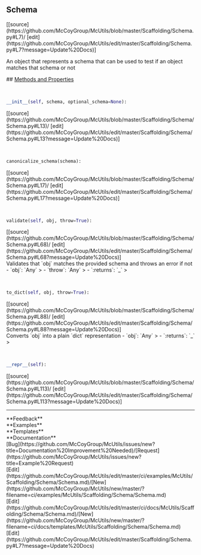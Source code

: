 ## <a id="McUtils.Scaffolding.Schema.Schema">Schema</a> 

<div class="docs-source-link" markdown="1">
[[source](https://github.com/McCoyGroup/McUtils/blob/master/Scaffolding/Schema.py#L7)/
[edit](https://github.com/McCoyGroup/McUtils/edit/master/Scaffolding/Schema.py#L7?message=Update%20Docs)]
</div>

An object that represents a schema that can be used to test
if an object matches that schema or not







<div class="collapsible-section">
 <div class="collapsible-section collapsible-section-header" markdown="1">
## <a class="collapse-link" data-toggle="collapse" href="#methods" markdown="1"> Methods and Properties</a> <a class="float-right" data-toggle="collapse" href="#methods"><i class="fa fa-chevron-down"></i></a>
 </div>
 <div class="collapsible-section collapsible-section-body collapse show" id="methods" markdown="1">
 
<a id="McUtils.Scaffolding.Schema.Schema.__init__" class="docs-object-method">&nbsp;</a> 
```python
__init__(self, schema, optional_schema=None): 
```
<div class="docs-source-link" markdown="1">
[[source](https://github.com/McCoyGroup/McUtils/blob/master/Scaffolding/Schema/Schema.py#L13)/
[edit](https://github.com/McCoyGroup/McUtils/edit/master/Scaffolding/Schema/Schema.py#L13?message=Update%20Docs)]
</div>


<a id="McUtils.Scaffolding.Schema.Schema.canonicalize_schema" class="docs-object-method">&nbsp;</a> 
```python
canonicalize_schema(schema): 
```
<div class="docs-source-link" markdown="1">
[[source](https://github.com/McCoyGroup/McUtils/blob/master/Scaffolding/Schema/Schema.py#L17)/
[edit](https://github.com/McCoyGroup/McUtils/edit/master/Scaffolding/Schema/Schema.py#L17?message=Update%20Docs)]
</div>


<a id="McUtils.Scaffolding.Schema.Schema.validate" class="docs-object-method">&nbsp;</a> 
```python
validate(self, obj, throw=True): 
```
<div class="docs-source-link" markdown="1">
[[source](https://github.com/McCoyGroup/McUtils/blob/master/Scaffolding/Schema/Schema.py#L68)/
[edit](https://github.com/McCoyGroup/McUtils/edit/master/Scaffolding/Schema/Schema.py#L68?message=Update%20Docs)]
</div>
Validates that `obj` matches the provided schema
and throws an error if not
  - `obj`: `Any`
    > 
  - `throw`: `Any`
    > 
  - `:returns`: `_`
    >


<a id="McUtils.Scaffolding.Schema.Schema.to_dict" class="docs-object-method">&nbsp;</a> 
```python
to_dict(self, obj, throw=True): 
```
<div class="docs-source-link" markdown="1">
[[source](https://github.com/McCoyGroup/McUtils/blob/master/Scaffolding/Schema/Schema.py#L88)/
[edit](https://github.com/McCoyGroup/McUtils/edit/master/Scaffolding/Schema/Schema.py#L88?message=Update%20Docs)]
</div>
Converts `obj` into a plain `dict` representation
  - `obj`: `Any`
    > 
  - `:returns`: `_`
    >


<a id="McUtils.Scaffolding.Schema.Schema.__repr__" class="docs-object-method">&nbsp;</a> 
```python
__repr__(self): 
```
<div class="docs-source-link" markdown="1">
[[source](https://github.com/McCoyGroup/McUtils/blob/master/Scaffolding/Schema/Schema.py#L113)/
[edit](https://github.com/McCoyGroup/McUtils/edit/master/Scaffolding/Schema/Schema.py#L113?message=Update%20Docs)]
</div>
 </div>
</div>












---


<div markdown="1" class="text-secondary">
<div class="container">
  <div class="row">
   <div class="col" markdown="1">
**Feedback**   
</div>
   <div class="col" markdown="1">
**Examples**   
</div>
   <div class="col" markdown="1">
**Templates**   
</div>
   <div class="col" markdown="1">
**Documentation**   
</div>
   <div class="col" markdown="1">
   
</div>
   <div class="col" markdown="1">
   
</div>
   <div class="col" markdown="1">
   
</div>
</div>
  <div class="row">
   <div class="col" markdown="1">
[Bug](https://github.com/McCoyGroup/McUtils/issues/new?title=Documentation%20Improvement%20Needed)/[Request](https://github.com/McCoyGroup/McUtils/issues/new?title=Example%20Request)   
</div>
   <div class="col" markdown="1">
[Edit](https://github.com/McCoyGroup/McUtils/edit/master/ci/examples/McUtils/Scaffolding/Schema/Schema.md)/[New](https://github.com/McCoyGroup/McUtils/new/master/?filename=ci/examples/McUtils/Scaffolding/Schema/Schema.md)   
</div>
   <div class="col" markdown="1">
[Edit](https://github.com/McCoyGroup/McUtils/edit/master/ci/docs/McUtils/Scaffolding/Schema/Schema.md)/[New](https://github.com/McCoyGroup/McUtils/new/master/?filename=ci/docs/templates/McUtils/Scaffolding/Schema/Schema.md)   
</div>
   <div class="col" markdown="1">
[Edit](https://github.com/McCoyGroup/McUtils/edit/master/Scaffolding/Schema.py#L7?message=Update%20Docs)   
</div>
   <div class="col" markdown="1">
   
</div>
   <div class="col" markdown="1">
   
</div>
   <div class="col" markdown="1">
   
</div>
</div>
</div>
</div>